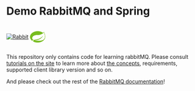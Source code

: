# Demo RabbitMQ and Spring
<div style="display: inline_block"><br>
  <a href="https://www.rabbitmq.com/" target="_blank"><img align="center" alt="Rabbit" height="30" width="40" src="[https://symbols.getvecta.com/stencil_94/4_rabbitmq-icon.ebf2e8b0c3.svg](https://www.rabbitmq.com/img/logo-rabbitmq.svg)"></a>
  <a href="https://spring.io/" target="_blank"><img align="center" alt="Spring" height="30" width="40" href="https://spring.io/" src="https://raw.githubusercontent.com/devicons/devicon/master/icons/spring/spring-original.svg"></a>
</div>

##

This repository only contains code for learning rabbitMQ. Please consult [tutorials on the site](https://www.rabbitmq.com/getstarted.html)
to learn more about [the concepts](https://www.rabbitmq.com/getstarted.html), requirements, supported client library version and so on.

And please check out the rest of the [RabbitMQ documentation](https://www.rabbitmq.com/documentation.html)!
